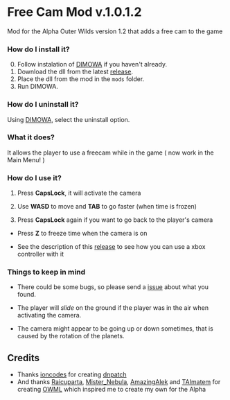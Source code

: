 # Free Cam Mod v.1.0.1.2
Mod for the Alpha Outer Wilds version 1.2 that adds a free cam to the game

### How do I install it?

0. Follow instalation of [DIMOWA](https://github.com/ShoosGun/DIMOWA) if you haven't already. 
1. Download the dll from the latest [release](https://github.com/ShoosGun/FreeCamMod/releases).
2. Place the dll from the mod in the `mods` folder.
3. Run DIMOWA.

### How do I uninstall it?

Using [DIMOWA](https://github.com/ShoosGun/DIMOWA), select the uninstall option.

### What it does?

It allows the player to use a freecam while in the game ( now work in the Main Menu! )

### How do I use it?

1. Press **CapsLock**, it will activate the camera

2. Use **WASD** to move and **TAB** to go faster (when time is frozen)

3. Press **CapsLock** again if you want to go back to the player's camera

* Press **Z** to freeze time when the camera is on

* See the description of this [release]((https://github.com/ShoosGun/FreeCamMod/releases/tag/v.1.0.1.2)) to see how you can use a xbox controller with it


### Things to keep in mind

- There could be some bugs, so please send a [issue](https://github.com/ShoosGun/FreeCamMod/issues/new) about what you found.

- The player will *slide* on the ground if the player was in the air when activating the camera. 

- The camera might appear to be going up or down sometimes, that is caused by the rotation of the planets.
  
 ## Credits
  - Thanks [ioncodes](https://github.com/ioncodes) for creating [dnpatch](https://github.com/ioncodes/dnpatch)
  - And thanks [Raicuparta](https://github.com/Raicuparta), [Mister_Nebula](https://github.com/misternebula), [AmazingAlek](https://github.com/amazingalek) and [TAImatem](https://github.com/TAImatem) for creating [OWML](https://github.com/amazingalek/owml) which inspired me to create my own for the Alpha 
  
  
